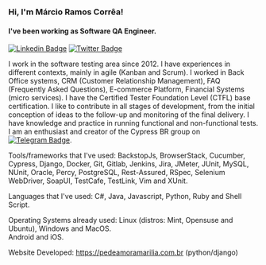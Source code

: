 ### Hi, I'm Márcio Ramos Corrêa!

#### I've been working as Software QA Engineer.

[![Linkedin Badge](https://img.shields.io/badge/LinkedIn-0077B5?style=for-the-badge&logo=linkedin&logoColor=white)](https://www.linkedin.com/in/marciorc/)
[![Twitter Badge](https://img.shields.io/badge/Twitter-1DA1F2?style=for-the-badge&logo=twitter&logoColor=white)](https://twitter.com/marciorc_)

I work in the software testing area since 2012. I have experiences in different contexts, mainly in agile (Kanban and Scrum). I worked in Back Office systems, CRM (Customer Relationship Management), FAQ (Frequently Asked Questions), E-commerce Platform, Financial Systems (micro services). I have the Certified Tester Foundation Level (CTFL) base certification. I like to contribute in all stages of development, from the initial conception of ideas to the follow-up and monitoring of the final delivery. I have knowledge and practice in running functional and non-functional tests. I am an enthusiast and creator of the Cypress BR group on [![Telegram Badge](https://img.shields.io/badge/Telegram-2CA5E0?style=for-the-badge&logo=telegram&logoColor=white)](https://t.me/cypress_br).

Tools/frameworks that I've used:
BackstopJs, BrowserStack, Cucumber, Cypress, Django, Docker, Git, Gitlab, Jenkins, Jira, JMeter, JUnit, MySQL, NUnit, Oracle, Percy, PostgreSQL, Rest-Assured, RSpec, Selenium WebDriver, SoapUI, TestCafe, TestLink, Vim and XUnit.

Languages that I've used:
C#, Java, Javascript, Python, Ruby and Shell Script.

Operating Systems already used:
Linux (distros: Mint, Opensuse and Ubuntu), Windows and MacOS.   
Android and iOS.

Website Developed: https://pedeamoramarilia.com.br (python/django)
